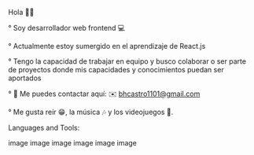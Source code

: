 Hola ✌🏾

° Soy desarrollador web frontend 💻

° Actualmente estoy sumergido en el aprendizaje de React.js

° Tengo la capacidad de trabajar en equipo y busco colaborar o ser parte de proyectos donde mis capacidades y conocimientos puedan ser aportados

° 📡 Me puedes contactar aquí: ✉️ bhcastro1101@gmail.com

° Me gusta reír 😁, la música 🎶 y los videojuegos 👾.

Languages and Tools:

image image image image image image
